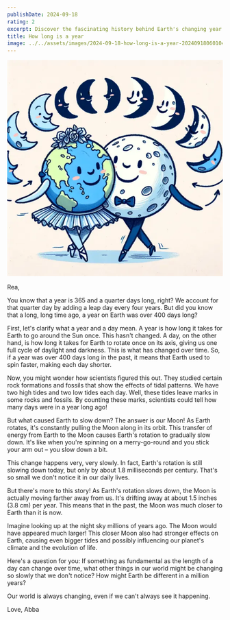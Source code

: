 ```yaml
---
publishDate: 2024-09-18
rating: 2
excerpt: Discover the fascinating history behind Earth's changing year length and how our Moon has influenced it.
title: How long is a year
image: ../../assets/images/2024-09-18-how-long-is-a-year-20240918060104348.webp
---
```


![center|300](../../assets/images/2024-09-18-how-long-is-a-year-20240918060104348.webp)

Rea,

You know that a year is 365 and a quarter days long, right? We account for that quarter day by adding a leap day every four years. But did you know that a long, long time ago, a year on Earth was over 400 days long?

First, let's clarify what a year and a day mean. A year is how long it takes for Earth to go around the Sun once. This hasn't changed. A day, on the other hand, is how long it takes for Earth to rotate once on its axis, giving us one full cycle of daylight and darkness. This is what has changed over time. So, if a year was over 400 days long in the past, it means that Earth used to spin faster, making each day shorter.

Now, you might wonder how scientists figured this out. They studied certain rock formations and fossils that show the effects of tidal patterns. We have two high tides and two low tides each day. Well, these tides leave marks in some rocks and fossils. By counting these marks, scientists could tell how many days were in a year long ago!

But what caused Earth to slow down? The answer is our Moon! As Earth rotates, it's constantly pulling the Moon along in its orbit. This transfer of energy from Earth to the Moon causes Earth's rotation to gradually slow down. It's like when you're spinning on a merry-go-round and you stick your arm out – you slow down a bit.

This change happens very, very slowly. In fact, Earth's rotation is still slowing down today, but only by about 1.8 milliseconds per century. That's so small we don't notice it in our daily lives.

But there's more to this story! As Earth's rotation slows down, the Moon is actually moving farther away from us. It's drifting away at about 1.5 inches (3.8 cm) per year. This means that in the past, the Moon was much closer to Earth than it is now.

Imagine looking up at the night sky millions of years ago. The Moon would have appeared much larger! This closer Moon also had stronger effects on Earth, causing even bigger tides and possibly influencing our planet's climate and the evolution of life.

Here's a question for you: If something as fundamental as the length of a day can change over time, what other things in our world might be changing so slowly that we don't notice? How might Earth be different in a million years?

Our world is always changing, even if we can't always see it happening.

Love,
Abba
